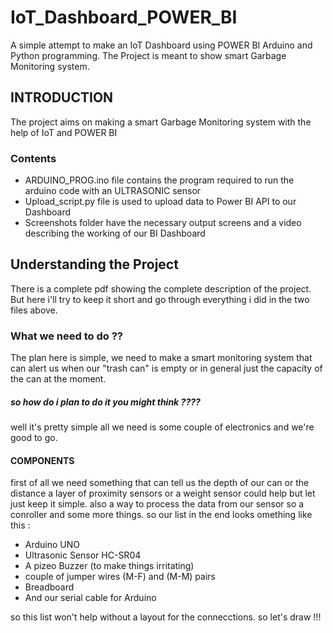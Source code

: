# IoT_Dashboard_POWER_BI
A simple attempt to make an IoT Dashboard using POWER BI Arduino and  Python programming. 
The Project is meant to show smart Garbage Monitoring system.

## INTRODUCTION
The project aims on making a smart Garbage Monitoring system with the help of IoT and POWER BI

### Contents

- ARDUINO_PROG.ino file contains the program required to run the arduino code with an ULTRASONIC sensor
- Upload_script.py file is used to upload data to Power BI API to our Dashboard
- Screenshots folder have the necessary output screens and a video describing the working of our BI Dashboard
## Understanding the Project
There is a complete pdf showing the complete description of the project.
But here i'll try to keep it short and go through everything i did in the two files above.

### What we need to do ??
The plan here is simple, we need to make a smart monitoring system that can alert us when our "trash can" is  empty or in general just the  capacity of the can at the moment.
##### so how do i plan to do it you might think ????
well it's pretty simple all we need is some couple of electronics and we're good to go.

#### COMPONENTS
first of all we need something that can tell us the depth of our can or the distance a layer of proximity sensors or a weight sensor could help but let just keep it simple.
also a way to process the data from our sensor so a conroller and some more things.
so our list in the end looks omething like this :
- Arduino UNO
- Ultrasonic Sensor HC-SR04
- A pizeo Buzzer (to make things irritating)
- couple of jumper wires (M-F) and (M-M) pairs
- Breadboard 
- And our serial cable for Arduino

so this list won't help without a layout for the connecctions. so let's draw !!!
